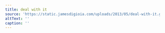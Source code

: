 ```yaml
---
title: deal with it
source: 'https://static.jamesdigioia.com/uploads/2013/05/deal-with-it.gif'
altText: ''
caption: ''
---
```


